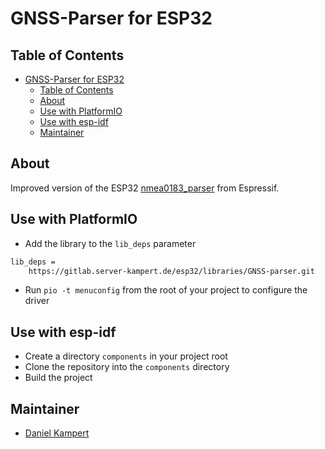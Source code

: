 # GNSS-Parser for ESP32

## Table of Contents

- [GNSS-Parser for ESP32](#gnss-parser-for-esp32)
  - [Table of Contents](#table-of-contents)
  - [About](#about)
  - [Use with PlatformIO](#use-with-platformio)
  - [Use with esp-idf](#use-with-esp-idf)
  - [Maintainer](#maintainer)

## About

Improved version of the ESP32 [nmea0183_parser](https://github.com/espressif/esp-idf/blob/8464186e67e34b417621df6b6f1f289a6c60b859/examples/peripherals/uart/nmea0183_parser) from Espressif.

## Use with PlatformIO

- Add the library to the `lib_deps` parameter

```sh
lib_deps =
    https://gitlab.server-kampert.de/esp32/libraries/GNSS-parser.git
```

- Run `pio -t menuconfig` from the root of your project to configure the driver

## Use with esp-idf

- Create a directory `components` in your project root
- Clone the repository into the `components` directory
- Build the project

## Maintainer

- [Daniel Kampert](mailto:daniel.kameprt@kampis-elektroecke.de)
